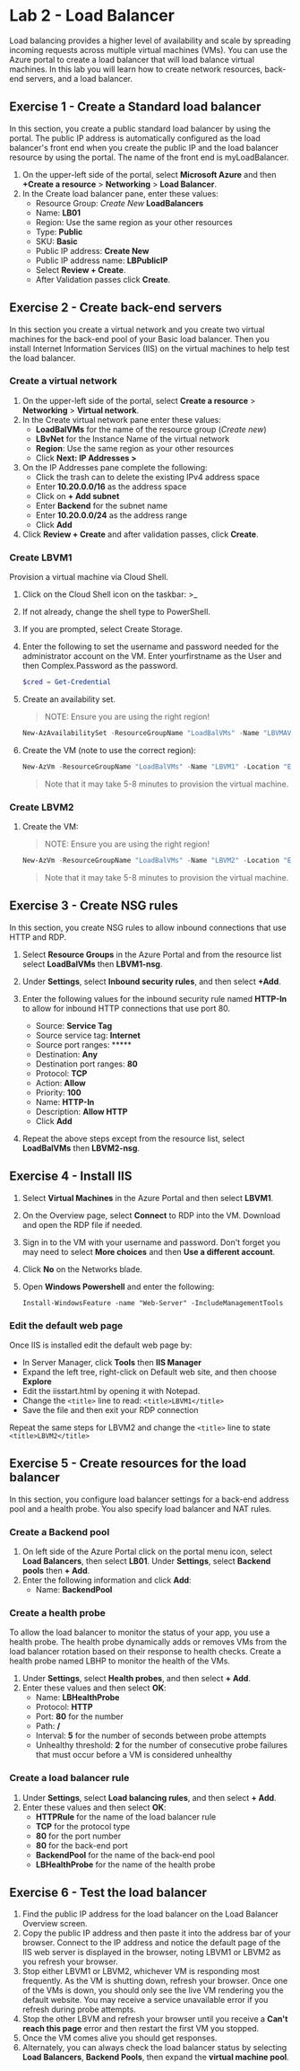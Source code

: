 # Lab 2 - Load Balancer

Load balancing provides a higher level of availability and scale by spreading incoming requests across multiple virtual machines (VMs). You can use the Azure portal to create a load balancer that will load balance virtual machines. In this lab you will learn how to create network resources, back-end servers, and a load balancer.

## Exercise 1 - Create a Standard load balancer

In this section, you create a public standard load balancer by using the portal. The public IP address is automatically configured as the load balancer's front end when you create the public IP and the load balancer resource by using the portal. The name of the front end is myLoadBalancer.

1. On the upper-left side of the portal, select **Microsoft Azure** and then  **+Create a resource** > **Networking** > **Load Balancer**.
2. In the Create load balancer pane, enter these values:
    * Resource Group: *Create New* **LoadBalancers**
    * Name: **LB01**
    * Region: Use the same region as your other resources
    * Type: **Public**
    * SKU: **Basic**
    * Public IP address: **Create New**
    * Public IP address name: **LBPublicIP**
    * Select **Review + Create**.
    * After Validation passes click **Create**.

## Exercise 2 - Create back-end servers

In this section you create a virtual network and you create two virtual machines for the back-end pool of your Basic load balancer. Then you install Internet Information Services (IIS) on the virtual machines to help test the load balancer.

### Create a virtual network

1. On the upper-left side of the portal, select **Create a resource** > **Networking** > **Virtual network**.
2. In the Create virtual network pane enter these values:
    * **LoadBalVMs** for the name of the resource group (*Create new*)
    * **LBvNet** for the Instance Name of the virtual network
    * **Region**: Use the same region as your other resources
    * Click **Next:  IP Addresses >**
3. On the IP Addresses pane complete the following:
    * Click the trash can to delete the existing IPv4 address space
    * Enter **10.20.0.0/16** as the address space
    * Click on **+ Add subnet**
    * Enter **Backend** for the subnet name
    * Enter **10.20.0.0/24** as the address range
    * Click **Add**
4. Click **Review + Create** and after validation passes, click **Create**.

### Create LBVM1

Provision a virtual machine via Cloud Shell.

1. Click on the Cloud Shell icon on the taskbar: >_
2. If not already, change the shell type to PowerShell.
3. If you are prompted, select Create Storage.
4. Enter the following to set the username and password needed for the administrator account on the VM. Enter yourfirstname as the User and then Complex.Password as the password.

    ```powershell
    $cred = Get-Credential
    ```

5. Create an availability set.

    > NOTE: Ensure you are using the right region!

    ```powershell
    New-AzAvailabilitySet -ResourceGroupName "LoadBalVMs" -Name "LBVMAVSet" -Location "EastUS" -Sku "Aligned" -PlatformFaultDomainCount 2 -PlatformUpdateDomainCount 3
6. Create the VM (note to use the correct region):
    ```powershell
    New-AzVm -ResourceGroupName "LoadBalVMs" -Name "LBVM1" -Location "EastUS" -VirtualNetworkName "LBvNet" -SubnetName "Backend" -SecurityGroupName "LBVM1-nsg" -PublicIpAddressName "LBVM1-ip" -Credential $cred -size Standard_DS2_v2 -AvailabilitySetName "LBVMAVSet"
    ```
    > Note that it may take 5-8 minutes to provision the virtual machine.

### Create LBVM2

1. Create the VM:

    > NOTE: Ensure you are using the right region!

    ```powershell
    New-AzVm -ResourceGroupName "LoadBalVMs" -Name "LBVM2" -Location "EastUS" -VirtualNetworkName "LBvNet" -SubnetName "Backend" -SecurityGroupName "LBVM2-nsg" -PublicIpAddressName "LBVM2-ip" -Credential $cred -size Standard_B1s -AvailabilitySetName "LBVMAVSet"
    ```

    > Note that it may take 5-8 minutes to provision the virtual machine.

## Exercise 3 - Create NSG rules

In this section, you create NSG rules to allow inbound connections that use HTTP and RDP.

1. Select **Resource Groups** in the Azure Portal and from the resource list select **LoadBalVMs** then **LBVM1-nsg**.
2. Under **Settings**, select **Inbound security rules**, and then select **+Add**.
3. Enter the following values for the inbound security rule named **HTTP-In** to allow for inbound HTTP connections that use port 80.
    * Source: **Service Tag**
    * Source service tag: **Internet**
    * Source port ranges: *****
    * Destination: **Any**
    * Destination port ranges: **80**
    * Protocol: **TCP**
    * Action: **Allow**
    * Priority: **100**
    * Name: **HTTP-In**
    * Description: **Allow HTTP**
    * Click **Add**

4. Repeat the above steps except from the resource list, select **LoadBalVMs** then **LBVM2-nsg**.

## Exercise 4 - Install IIS

1. Select **Virtual Machines** in the Azure Portal and then select **LBVM1**.
2. On the Overview page, select **Connect** to RDP into the VM.  Download and open the RDP file if needed.
3. Sign in to the VM with your username and password.  Don't forget you may need to select **More choices** and then **Use a different account**.
4. Click **No** on the Networks blade.
5. Open **Windows Powershell** and enter the following:

    `Install-WindowsFeature -name "Web-Server" -IncludeManagementTools`

### Edit the default web page

Once IIS is installed edit the default web page by:

* In Server Manager, click **Tools** then **IIS Manager**
* Expand the left tree, right-click on Default web site, and then choose **Explore**
* Edit the iisstart.html by opening it with Notepad.
* Change the `<title>` line to read: `<title>LBVM1</title>`
* Save the file and then exit your RDP connection

Repeat the same steps for LBVM2 and change the `<title>` line to state `<title>LBVM2</title>`

## Exercise 5 -  Create resources for the load balancer

In this section, you configure load balancer settings for a back-end address pool and a health probe. You also specify load balancer and NAT rules.

### Create a Backend pool

1. On left side of the Azure Portal click on the portal menu icon, select **Load Balancers**, then select **LB01**. Under **Settings**, select **Backend pools** then **+ Add**.
2. Enter the following information and click **Add**:
    * Name: **BackendPool**


### Create a health probe

To allow the load balancer to monitor the status of your app, you use a health probe. The health probe dynamically adds or removes VMs from the load balancer rotation based on their response to health checks. Create a health probe named LBHP to monitor the health of the VMs.

1. Under **Settings**, select **Health probes**, and then select **+ Add**.
2. Enter these values and then select **OK**:
    * Name: **LBHealthProbe**
    * Protocol: **HTTP**
    * Port: **80** for the  number
    * Path: **/**
    * Interval: **5** for the number of seconds between probe attempts
    * Unhealthy threshold: **2** for the number of consecutive probe failures that must occur before a VM is considered unhealthy

### Create a load balancer rule

1. Under **Settings**, select **Load balancing rules**, and then select **+ Add**.
2. Enter these values and then select **OK**:
    * **HTTPRule** for the name of the load balancer rule
    * **TCP** for the protocol type
    * **80** for the port number
    * **80** for the back-end port
    * **BackendPool** for the name of the back-end pool
    * **LBHealthProbe** for the name of the health probe

## Exercise 6 -  Test the load balancer

1. Find the public IP address for the load balancer on the Load Balancer Overview screen.
2. Copy the public IP address and then paste it into the address bar of your browser. Connect to the IP address and notice the default page of the IIS web server is displayed in the browser, noting LBVM1 or LBVM2 as you refresh your browser.
3. Stop either LBVM1 or LBVM2, whichever VM is responding most frequently.  As the VM is shutting down, refresh your browser.  Once one of the VMs is down, you should only see the live VM rendering you the default website.  You may receive a service unavailable error if you refresh during probe attempts.
4. Stop the other LBVM and refresh your browser until you receive a **Can't reach this page** error and then restart the first VM you stopped.
5. Once the VM comes alive you should get responses.
6. Alternately, you can always check the load balancer status by selecting **Load Balancers**, **Backend Pools**, then expand the **virtual machine pool**.
